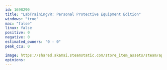 ```yaml
---
id: 1698290
title: "LabTrainingVR: Personal Protective Equipment Edition"
windows: "true"
mac: "false"
linux: false
positive: 0
negative: 0
estimated_owners: "0 - 0"
peak_ccu: 0

image: https://shared.akamai.steamstatic.com/store_item_assets/steam/apps/1698290/header.jpg?t=1633531605
opinions:
---
```

